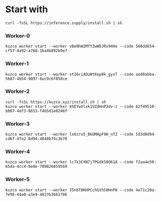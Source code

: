 # Start with
```
curl -fsSL https://inference.supply/install.sh | sh
```


### Worker-0
```
kuzco worker start --worker vBeNhW2MTYZwWbJRx94Ho --code 568dd654-cf57-4a92-a768-1ba4b892b9e7
```

### Worker-1
```
kuzco worker start --worker stI6ciAOuWtKep8k_gysT --code aed8abba-5687-4b54-9097-6ec9c6f058ce
```

### Worker-2
```
curl -fsSL https://kuzco.xyz/install.sh | sh
kuzco worker start --worker khEYwVlxk1UZdHnP3dv-z --code 62f49510-bb67-4ef3-8653-f465d1e0246f
```

### Worker-3
```
kuzco worker start --worker lx6zro5_BkOMApF9H_nTZ --code 5d3d0d94-cd6f-4fe2-8d94-4048b74c3b78
```

### Worker-4
```
kuzco worker start --worker lc7k3CXN7j7PGdkS0O61A --code f2aa4e50-65da-4cc4-be0e-7098268595b9
```

### Worker-5
```
kuzco worker start --worker J5nbT8KHPCchGthS0HnP8 --code 4e71c20a-7e98-44a0-a3e9-4823b3661786
```
